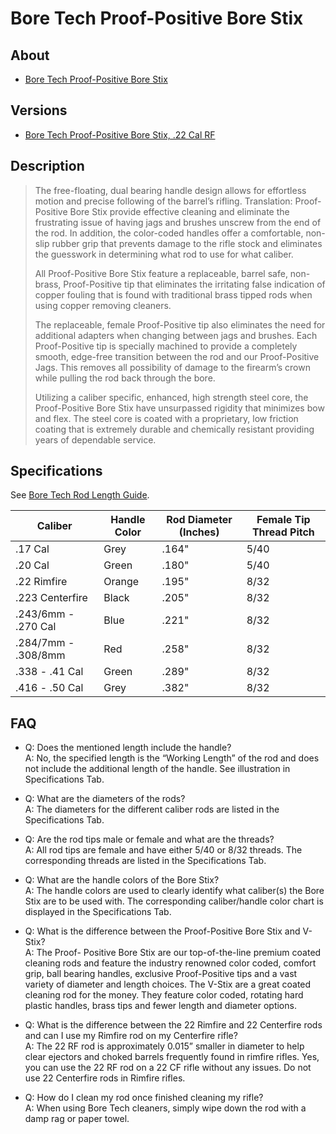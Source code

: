 # Bore Tech Proof-Positive Bore Stix

## About

* [Bore Tech Proof-Positive Bore Stix](https://www.boretech.com/categories/rifle-cleaning-supplies/cleaning-rods/proof-positive-bore-stix)

## Versions

* [Bore Tech Proof-Positive Bore Stix, .22 Cal RF](https://www.boretech.com/products/proof-positive-bore-stix-22-cal-rf)

## Description

> The free-floating, dual bearing handle design allows for effortless motion and precise following of the barrel’s rifling. Translation: Proof-Positive Bore Stix provide effective cleaning and eliminate the frustrating issue of having jags and brushes unscrew from the end of the rod. In addition, the color-coded handles offer a comfortable, non-slip rubber grip that prevents damage to the rifle stock and eliminates the guesswork in determining what rod to use for what caliber.
>
> All Proof-Positive Bore Stix feature a replaceable, barrel safe, non-brass, Proof-Positive tip that eliminates the irritating false indication of copper fouling that is found with traditional brass tipped rods when using copper removing cleaners.
>
> The replaceable, female Proof-Positive tip also eliminates the need for additional adapters when changing between jags and brushes. Each Proof-Positive tip is specially machined to provide a completely smooth, edge-free transition between the rod and our Proof-Positive Jags. This removes all possibility of damage to the firearm’s crown while pulling the rod back through the bore.
>
> Utilizing a caliber specific, enhanced, high strength steel core, the Proof-Positive Bore Stix have unsurpassed rigidity that minimizes bow and flex. The steel core is coated with a proprietary, low friction coating that is extremely durable and chemically resistant providing years of dependable service.

## Specifications

See [Bore Tech Rod Length Guide](https://github.com/CumpsD/second-brain/raw/main/assets/shooting/boretech/Rod-Length-Guide).

| Caliber | Handle Color | Rod Diameter (Inches) | Female Tip Thread Pitch |
| -- | -- | -- | -- |
| .17 Cal | Grey | .164" | 5/40 |
| .20 Cal | Green | .180" | 5/40 |
| .22 Rimfire | Orange | .195" | 8/32 |
| .223 Centerfire | Black | .205" | 8/32 |
| .243/6mm - .270 Cal | Blue | .221" | 8/32 |
| .284/7mm - .308/8mm | Red | .258" | 8/32 |
| .338 - .41 Cal | Green | .289" | 8/32 |
| .416 - .50 Cal | Grey | .382" | 8/32 |

## FAQ

* Q: Does the mentioned length include the handle? \
  A: No, the specified length is the “Working Length” of the rod and does not include the additional length of the handle. See illustration in Specifications Tab.

* Q: What are the diameters of the rods? \
  A: The diameters for the different caliber rods are listed in the Specifications Tab.

* Q: Are the rod tips male or female and what are the threads? \
  A: All rod tips are female and have either 5/40 or 8/32 threads. The corresponding threads are listed in the Specifications Tab.

* Q: What are the handle colors of the Bore Stix? \
  A: The handle colors are used to clearly identify what caliber(s) the Bore Stix are to be used with. The corresponding caliber/handle color chart is displayed in the Specifications Tab.

* Q: What is the difference between the Proof-Positive Bore Stix and V-Stix? \
  A: The Proof- Positive Bore Stix are our top-of-the-line premium coated cleaning rods and feature the industry renowned color coded, comfort grip, ball bearing handles, exclusive Proof-Positive tips and a vast variety of diameter and length choices. The V-Stix are a great coated cleaning rod for the money. They feature color coded, rotating hard plastic handles, brass tips and fewer length and diameter options.

* Q: What is the difference between the 22 Rimfire and 22 Centerfire rods and can I use my Rimfire rod on my Centerfire rifle? \
  A: The 22 RF rod is approximately 0.015” smaller in diameter to help clear ejectors and choked barrels frequently found in rimfire rifles. Yes, you can use the 22 RF rod on a 22 CF rifle without any issues. Do not use 22 Centerfire rods in Rimfire rifles.

* Q: How do I clean my rod once finished cleaning my rifle? \
  A: When using Bore Tech cleaners, simply wipe down the rod with a damp rag or paper towel.
